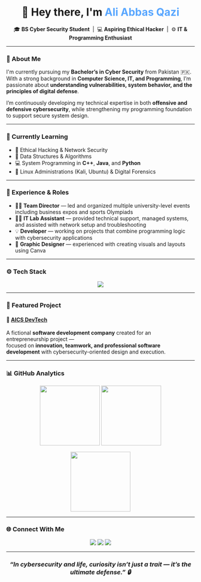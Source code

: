 <!-- Profile Header -->
<h1 align="center">🌙 Hey there, I'm <span style="color:#58a6ff;">Ali Abbas Qazi</span></h1>

<p align="center">
  🎓 <b>BS Cyber Security Student</b> &nbsp;|&nbsp; 💻 <b>Aspiring Ethical Hacker</b> &nbsp;|&nbsp; ⚙️ <b>IT & Programming Enthusiast</b>
</p>

---

### 🧠 About Me

I'm currently pursuing my **Bachelor’s in Cyber Security** from Pakistan 🇵🇰. With a strong background in **Computer Science, IT, and Programming**, I’m passionate about **understanding vulnerabilities, system behavior, and the principles of digital defense**.  

I’m continuously developing my technical expertise in both **offensive and defensive cybersecurity**, while strengthening my programming foundation to support secure system design.

---

### 🚀 Currently Learning

- 🔐 Ethical Hacking & Network Security  
- 🧩 Data Structures & Algorithms  
- 💻 System Programming in **C++**, **Java**, and **Python**  
- 🐧 Linux Administrations (Kali, Ubuntu) & Digital Forensics  

---

### 💼 Experience & Roles

- 🧑‍💼 **Team Director** — led and organized multiple university-level events including business expos and sports Olympiads  
- 🧑‍💻 **IT Lab Assistant** — provided technical support, managed systems, and assisted with network setup and troubleshooting  
- 💡 **Developer** — working on projects that combine programming logic with cybersecurity applications  
- 🎨 **Graphic Designer** — experienced with creating visuals and layouts using Canva  

---

### ⚙️ Tech Stack

<p align="center">
  <img src="https://skillicons.dev/icons?i=cpp,java,python,ubuntu,git,vscode,visualstudio,html,css,kali,windows,canva&perline=6" />
</p>

---

### 🧩 Featured Project

#### 🔹 [AICS DevTech](#)
A fictional **software development company** created for an entrepreneurship project —  
focused on **innovation, teamwork, and professional software development** with cybersecurity-oriented design and execution.

---

### 📊 GitHub Analytics

<p align="center">
  <img src="https://github-readme-stats.vercel.app/api?username=Ali-Qazi-1966&show_icons=true&theme=github_dark&hide_border=true" height="160" />
  <img src="https://github-readme-streak-stats.herokuapp.com/?user=Ali-Qazi-1966&theme=github-dark&hide_border=true" height="160" />
</p>

<p align="center">
  <img src="https://github-readme-stats.vercel.app/api/top-langs/?username=Ali-Qazi-1966&layout=compact&theme=github_dark&hide_border=true" height="160" />
</p>

---

### 🌐 Connect With Me

<p align="center">
  <a href="mailto:aliabbasqazi@gmail.com"><img src="https://img.shields.io/badge/Email-58a6ff?style=for-the-badge&logo=gmail&logoColor=white" /></a>
  <a href="https://github.com/Ali-Qazi-1966"><img src="https://img.shields.io/badge/GitHub-161b22?style=for-the-badge&logo=github&logoColor=white" /></a>
  <a href="https://www.linkedin.com/in/ali-qazi-1382842a4/"><img src="https://img.shields.io/badge/LinkedIn-0A66C2?style=for-the-badge&logo=linkedin&logoColor=white" /></a>
</p>

---

<h3 align="center"><i>“In cybersecurity and life, curiosity isn’t just a trait — it’s the ultimate defense.” 🔒</i></h3>
